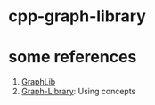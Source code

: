 # cpp-graph-library

# some references
1. [GraphLib](https://github.com/AyoubOuarrak/Graph)
2. [Graph-Library](https://github.com/andyg7/Graph-Library): Using concepts
